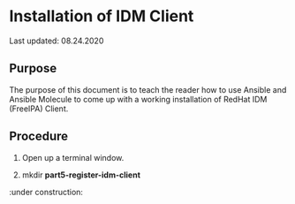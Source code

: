 # Installation of IDM Client

Last updated: 08.24.2020

## Purpose

The purpose of this document is to teach the reader how to use
Ansible and Ansible Molecule to come up with a working installation
of RedHat IDM (FreeIPA) Client.

## Procedure

1. Open up a terminal window.

1. mkdir **part5-register-idm-client**


:under construction: